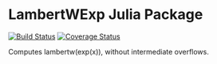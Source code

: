 # LambertWExp Julia Package

[![Build Status](https://travis-ci.org/cossio/LambertWExp.jl.svg?branch=master)](https://travis-ci.org/cossio/LambertWExp.jl)
[![Coverage Status](https://coveralls.io/repos/github/cossio/LambertWExp.jl/badge.svg?branch=master)](https://coveralls.io/github/cossio/LambertWExp.jl?branch=master)

Computes lambertw(exp(x)), without intermediate overflows.
